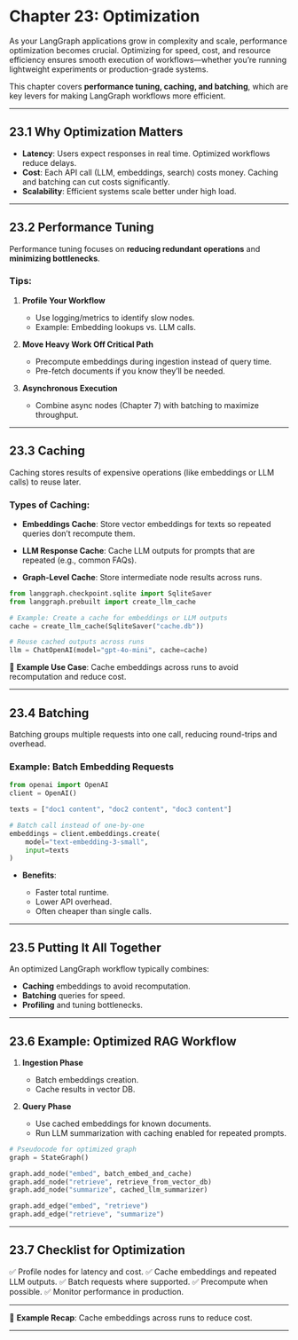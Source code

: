 # Chapter 23: Optimization

As your LangGraph applications grow in complexity and scale, performance optimization becomes crucial. Optimizing for speed, cost, and resource efficiency ensures smooth execution of workflows—whether you’re running lightweight experiments or production-grade systems.

This chapter covers **performance tuning, caching, and batching**, which are key levers for making LangGraph workflows more efficient.

---

## 23.1 Why Optimization Matters

* **Latency**: Users expect responses in real time. Optimized workflows reduce delays.
* **Cost**: Each API call (LLM, embeddings, search) costs money. Caching and batching can cut costs significantly.
* **Scalability**: Efficient systems scale better under high load.

---

## 23.2 Performance Tuning

Performance tuning focuses on **reducing redundant operations** and **minimizing bottlenecks**.

### Tips:

1. **Profile Your Workflow**

   * Use logging/metrics to identify slow nodes.
   * Example: Embedding lookups vs. LLM calls.

2. **Move Heavy Work Off Critical Path**

   * Precompute embeddings during ingestion instead of query time.
   * Pre-fetch documents if you know they’ll be needed.

3. **Asynchronous Execution**

   * Combine async nodes (Chapter 7) with batching to maximize throughput.

---

## 23.3 Caching

Caching stores results of expensive operations (like embeddings or LLM calls) to reuse later.

### Types of Caching:

* **Embeddings Cache**:
  Store vector embeddings for texts so repeated queries don’t recompute them.

* **LLM Response Cache**:
  Cache LLM outputs for prompts that are repeated (e.g., common FAQs).

* **Graph-Level Cache**:
  Store intermediate node results across runs.

```python
from langgraph.checkpoint.sqlite import SqliteSaver
from langgraph.prebuilt import create_llm_cache

# Example: Create a cache for embeddings or LLM outputs
cache = create_llm_cache(SqliteSaver("cache.db"))

# Reuse cached outputs across runs
llm = ChatOpenAI(model="gpt-4o-mini", cache=cache)
```

🔹 **Example Use Case**:
Cache embeddings across runs to avoid recomputation and reduce cost.

---

## 23.4 Batching

Batching groups multiple requests into one call, reducing round-trips and overhead.

### Example: Batch Embedding Requests

```python
from openai import OpenAI
client = OpenAI()

texts = ["doc1 content", "doc2 content", "doc3 content"]

# Batch call instead of one-by-one
embeddings = client.embeddings.create(
    model="text-embedding-3-small",
    input=texts
)
```

* **Benefits**:

  * Faster total runtime.
  * Lower API overhead.
  * Often cheaper than single calls.

---

## 23.5 Putting It All Together

An optimized LangGraph workflow typically combines:

* **Caching** embeddings to avoid recomputation.
* **Batching** queries for speed.
* **Profiling** and tuning bottlenecks.

---

## 23.6 Example: Optimized RAG Workflow

1. **Ingestion Phase**

   * Batch embeddings creation.
   * Cache results in vector DB.

2. **Query Phase**

   * Use cached embeddings for known documents.
   * Run LLM summarization with caching enabled for repeated prompts.

```python
# Pseudocode for optimized graph
graph = StateGraph()

graph.add_node("embed", batch_embed_and_cache)
graph.add_node("retrieve", retrieve_from_vector_db)
graph.add_node("summarize", cached_llm_summarizer)

graph.add_edge("embed", "retrieve")
graph.add_edge("retrieve", "summarize")
```

---

## 23.7 Checklist for Optimization

✅ Profile nodes for latency and cost.
✅ Cache embeddings and repeated LLM outputs.
✅ Batch requests where supported.
✅ Precompute when possible.
✅ Monitor performance in production.

---

🔹 **Example Recap**: Cache embeddings across runs to reduce cost.

---
